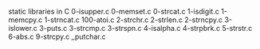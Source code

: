 static libraries in C
0-isupper.c
0-memset.c
0-strcat.c
1-isdigit.c
1-memcpy.c
1-strncat.c
100-atoi.c
2-strchr.c
2-strlen.c
2-strncpy.c
3-islower.c
3-puts.c
3-strcmp.c
3-strspn.c
4-isalpha.c
4-strpbrk.c
5-strstr.c
6-abs.c
9-strcpy.c
_putchar.c

